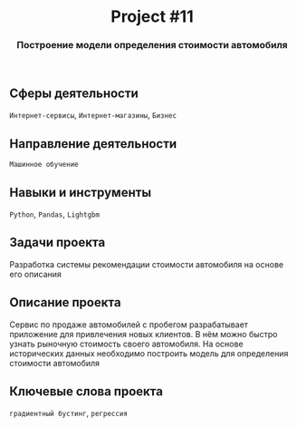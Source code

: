 <h1 align="center">  
  Project #11 
</h1> 

<h3 align="center"> Построение модели определения стоимости автомобиля </h3>
<br>

## Сферы деятельности
`Интернет-сервисы`, `Интернет-магазины`, `Бизнес`

## Направление деятельности
`Машинное обучение`

## Навыки и инструменты
`Python`, `Pandas`, `Lightgbm`

## Задачи проекта
Разработка системы рекомендации стоимости автомобиля на основе его описания

## Описание проекта
Сервис по продаже автомобилей с пробегом разрабатывает приложение для привлечения новых клиентов. В нём можно быстро узнать рыночную стоимость своего автомобиля. На основе исторических данных необходимо построить модель для определения стоимости автомобиля

## Ключевые слова проекта
`градиентный бустинг`, `регрессия`
